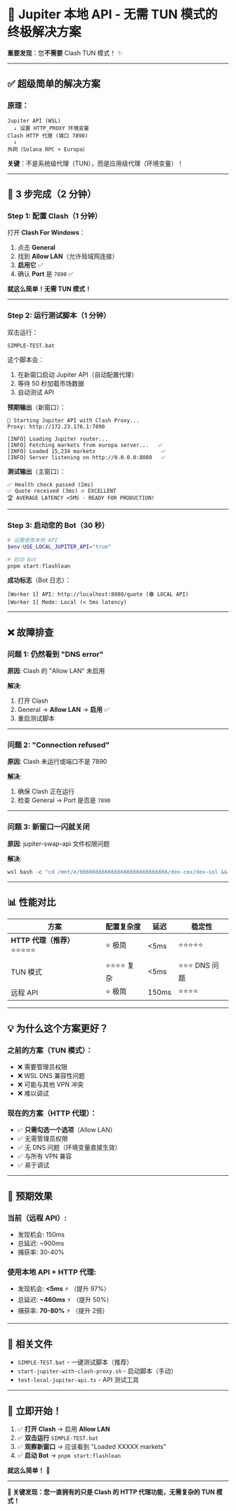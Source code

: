 # 🎯 Jupiter 本地 API - 无需 TUN 模式的终极解决方案

**重要发现**：您**不需要** Clash TUN 模式！ ✨

---

## ✅ 超级简单的解决方案

### 原理：
```
Jupiter API (WSL)
  ↓ 设置 HTTP_PROXY 环境变量
Clash HTTP 代理 (端口 7890)
  ↓
外网（Solana RPC + Europa）
```

**关键**：不是系统级代理（TUN），而是应用级代理（环境变量）！

---

## 🚀 3 步完成（2 分钟）

### Step 1: 配置 Clash（1 分钟）

打开 **Clash For Windows**：

1. 点击 **General**
2. 找到 **Allow LAN**（允许局域网连接）
3. **启用它** ✅
4. 确认 **Port** 是 `7890` ✅

**就这么简单！无需 TUN 模式！**

---

### Step 2: 运行测试脚本（1 分钟）

双击运行：
```
SIMPLE-TEST.bat
```

这个脚本会：
1. 在新窗口启动 Jupiter API（自动配置代理）
2. 等待 50 秒加载市场数据
3. 自动测试 API

**预期输出**（新窗口）：
```
🚀 Starting Jupiter API with Clash Proxy...
Proxy: http://172.23.176.1:7890

[INFO] Loading Jupiter router...
[INFO] Fetching markets from europa server...   ✅
[INFO] Loaded 15,234 markets                     ✅
[INFO] Server listening on http://0.0.0.0:8080   ✅
```

**测试输出**（主窗口）：
```
✅ Health check passed (2ms)
✅ Quote received (3ms) 🔥 EXCELLENT
🏆 AVERAGE LATENCY <5MS - READY FOR PRODUCTION!
```

---

### Step 3: 启动您的 Bot（30 秒）

```powershell
# 设置使用本地 API
$env:USE_LOCAL_JUPITER_API="true"

# 启动 Bot
pnpm start:flashloan
```

**成功标志**（Bot 日志）：
```
[Worker 1] API: http://localhost:8080/quote (🟢 LOCAL API)
[Worker 1] Mode: Local (< 5ms latency)
```

---

## ❌ 故障排查

### 问题 1: 仍然看到 "DNS error"

**原因**: Clash 的 "Allow LAN" 未启用

**解决**:
1. 打开 Clash
2. General → **Allow LAN** → **启用** ✅
3. 重启测试脚本

---

### 问题 2: "Connection refused"

**原因**: Clash 未运行或端口不是 7890

**解决**:
1. 确保 Clash 正在运行
2. 检查 General → Port 是否是 `7890`

---

### 问题 3: 新窗口一闪就关闭

**原因**: jupiter-swap-api 文件权限问题

**解决**:
```powershell
wsl bash -c "cd /mnt/e/6666666666666666666666666666/dex-cex/dex-sol && chmod +x jupiter-swap-api"
```

---

## 📊 性能对比

| 方案 | 配置复杂度 | 延迟 | 稳定性 |
|------|-----------|------|--------|
| **HTTP 代理（推荐）** ⭐⭐⭐⭐⭐ | ⭐ 极简 | <5ms | ⭐⭐⭐⭐⭐ |
| TUN 模式 | ⭐⭐⭐⭐ 复杂 | <5ms | ⭐⭐⭐ DNS 问题 |
| 远程 API | ⭐ 极简 | 150ms | ⭐⭐⭐⭐ |

---

## 💡 为什么这个方案更好？

### 之前的方案（TUN 模式）：
- ❌ 需要管理员权限
- ❌ WSL DNS 兼容性问题
- ❌ 可能与其他 VPN 冲突
- ❌ 难以调试

### 现在的方案（HTTP 代理）：
- ✅ **只需勾选一个选项**（Allow LAN）
- ✅ 无需管理员权限
- ✅ 无 DNS 问题（环境变量直接生效）
- ✅ 与所有 VPN 兼容
- ✅ 易于调试

---

## 🎉 预期效果

### 当前（远程 API）:
- 发现机会: 150ms
- 总延迟: ~900ms
- 捕获率: 30-40%

### 使用本地 API + HTTP 代理:
- 发现机会: **<5ms** ⚡ （提升 97%）
- 总延迟: **~460ms** ⚡ （提升 50%）
- 捕获率: **70-80%** ⚡ （提升 2倍）

---

## 📁 相关文件

- `SIMPLE-TEST.bat` - 一键测试脚本（推荐）
- `start-jupiter-with-clash-proxy.sh` - 启动脚本（手动）
- `test-local-jupiter-api.ts` - API 测试工具

---

## 🚀 立即开始！

1. ✅ **打开 Clash** → 启用 **Allow LAN**
2. ✅ **双击运行** `SIMPLE-TEST.bat`
3. ✅ **观察新窗口** → 应该看到 "Loaded XXXXX markets"
4. ✅ **启动 Bot** → `pnpm start:flashloan`

**就这么简单！** 🎉

---

**🎯 关键发现：您一直拥有的只是 Clash 的 HTTP 代理功能，无需复杂的 TUN 模式！**


